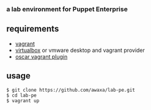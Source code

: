 ### a lab environment for Puppet Enterprise

## requirements
- [vagrant](https://www.vagrantup.com)
- [virtualbox](https://www.virtualbox.org) or vmware desktop and vagrant provider
- [oscar vagrant plugin](https://github.com/adrienthebo/oscar)

## usage
    $ git clone https://github.com/awaxa/lab-pe.git
    $ cd lab-pe
    $ vagrant up
